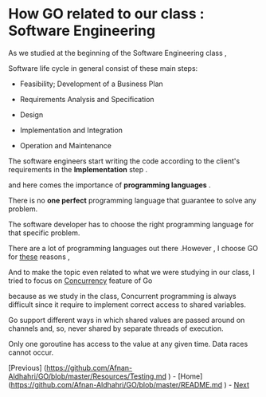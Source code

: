 
# How GO related to our class : Software Engineering

As we studied at the beginning of the Software Engineering class ,

Software life cycle in general consist of these main steps: 

* Feasibility; Development of a Business Plan

* Requirements Analysis and Specification

* Design

* Implementation and Integration

* Operation and Maintenance

The software engineers start writing the code according to the client's requirements in the **Implementation** step .

and here comes the importance of  **programming languages** .

There is no **one perfect** programming language that guarantee to solve any problem.

The software developer has to choose the right programming language for that specific problem.

There are a lot of programming languages out there .However , I choose GO for [these](https://github.com/Afnan-Aldhahri/GO/blob/master/Resources/Why%20GO.md) reasons ,

And to make the topic even related to what we were studying in our class, I tried to focus on [Concurrency](https://github.com/Afnan-Aldhahri/GO/blob/master/Resources/Concurrency.md) feature of Go

because as we study in the class, Concurrent programming is always difficult since it require to implement correct access to shared variables.

Go support different ways in which shared values are passed around on channels and, so, never shared by separate threads of execution.

Only one goroutine has access to the value at any given time. Data races cannot occur.



[Previous] (https://github.com/Afnan-Aldhahri/GO/blob/master/Resources/Testing.md ) - 
[Home] (https://github.com/Afnan-Aldhahri/GO/blob/master/README.md ) -
[ Next](https://github.com/Afnan-Aldhahri/GO/blob/master/Resources/Conclusion.md)
